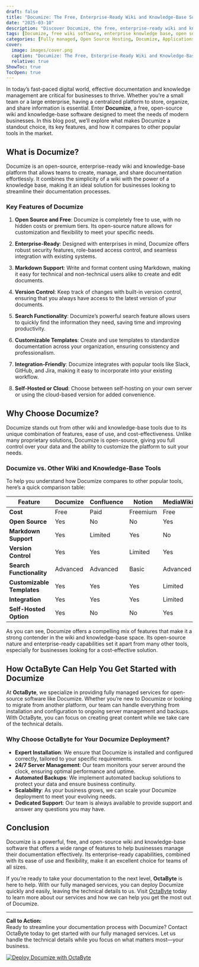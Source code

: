 ```yaml
---
draft: false
title: "Documize: The Free, Enterprise-Ready Wiki and Knowledge-Base Software"
date: "2025-03-10"
description: "Discover Documize, the free, enterprise-ready wiki and knowledge-base software that simplifies documentation and collaboration. Learn how Documize stands out from other tools, its key features, and why it’s the perfect choice for businesses of all sizes."
tags: [Documize, free wiki software, enterprise knowledge base, open source wiki, documentation tools, Documize vs Confluence, Documize vs Notion, knowledge management software, open source documentation tools, OctaByte managed services]
categories: [Fully managed, Open Source Hosting, Documize, Applications, Documentation]
cover:
  image: images/cover.png
  caption: "Documize: The Free, Enterprise-Ready Wiki and Knowledge-Base Software"
  relative: true
ShowToc: true
TocOpen: true
---
```



In today’s fast-paced digital world, effective documentation and knowledge management are critical for businesses to thrive. Whether you're a small team or a large enterprise, having a centralized platform to store, organize, and share information is essential. Enter **Documize**, a free, open-source wiki and knowledge-base software designed to meet the needs of modern businesses. In this blog post, we’ll explore what makes Documize a standout choice, its key features, and how it compares to other popular tools in the market.

## What is Documize?

Documize is an open-source, enterprise-ready wiki and knowledge-base platform that allows teams to create, manage, and share documentation effortlessly. It combines the simplicity of a wiki with the power of a knowledge base, making it an ideal solution for businesses looking to streamline their documentation processes.

### Key Features of Documize

1. **Open Source and Free**: Documize is completely free to use, with no hidden costs or premium tiers. Its open-source nature allows for customization and flexibility to meet your specific needs.

2. **Enterprise-Ready**: Designed with enterprises in mind, Documize offers robust security features, role-based access control, and seamless integration with existing systems.

3. **Markdown Support**: Write and format content using Markdown, making it easy for technical and non-technical users alike to create and edit documents.

4. **Version Control**: Keep track of changes with built-in version control, ensuring that you always have access to the latest version of your documents.

5. **Search Functionality**: Documize’s powerful search feature allows users to quickly find the information they need, saving time and improving productivity.

6. **Customizable Templates**: Create and use templates to standardize documentation across your organization, ensuring consistency and professionalism.

7. **Integration-Friendly**: Documize integrates with popular tools like Slack, GitHub, and Jira, making it easy to incorporate into your existing workflow.

8. **Self-Hosted or Cloud**: Choose between self-hosting on your own server or using the cloud-based version for added convenience.

## Why Choose Documize?

Documize stands out from other wiki and knowledge-base tools due to its unique combination of features, ease of use, and cost-effectiveness. Unlike many proprietary solutions, Documize is open-source, giving you full control over your data and the ability to customize the platform to suit your needs.

### Documize vs. Other Wiki and Knowledge-Base Tools

To help you understand how Documize compares to other popular tools, here’s a quick comparison table:

| Feature                | Documize               | Confluence             | Notion                 | MediaWiki              |
|------------------------|------------------------|------------------------|------------------------|------------------------|
| **Cost**               | Free                   | Paid                   | Freemium               | Free                   |
| **Open Source**        | Yes                    | No                     | No                     | Yes                    |
| **Markdown Support**   | Yes                    | Limited                | Yes                    | No                     |
| **Version Control**    | Yes                    | Yes                    | Limited                | Yes                    |
| **Search Functionality**| Advanced              | Advanced               | Basic                  | Advanced               |
| **Customizable Templates**| Yes                | Yes                    | Yes                    | Limited                |
| **Integration**        | Yes                    | Yes                    | Yes                    | Limited                |
| **Self-Hosted Option** | Yes                    | No                     | No                     | Yes                    |

As you can see, Documize offers a compelling mix of features that make it a strong contender in the wiki and knowledge-base space. Its open-source nature and enterprise-ready capabilities set it apart from many other tools, especially for businesses looking for a cost-effective solution.

## How OctaByte Can Help You Get Started with Documize

At **OctaByte**, we specialize in providing fully managed services for open-source software like Documize. Whether you’re new to Documize or looking to migrate from another platform, our team can handle everything from installation and configuration to ongoing server management and backups. With OctaByte, you can focus on creating great content while we take care of the technical details.

### Why Choose OctaByte for Your Documize Deployment?

- **Expert Installation**: We ensure that Documize is installed and configured correctly, tailored to your specific requirements.
- **24/7 Server Management**: Our team monitors your server around the clock, ensuring optimal performance and uptime.
- **Automated Backups**: We implement automated backup solutions to protect your data and ensure business continuity.
- **Scalability**: As your business grows, we can scale your Documize deployment to meet your evolving needs.
- **Dedicated Support**: Our team is always available to provide support and answer any questions you may have.

## Conclusion

Documize is a powerful, free, and open-source wiki and knowledge-base software that offers a wide range of features to help businesses manage their documentation effectively. Its enterprise-ready capabilities, combined with its ease of use and flexibility, make it an excellent choice for teams of all sizes.

If you’re ready to take your documentation to the next level, **OctaByte** is here to help. With our fully managed services, you can deploy Documize quickly and easily, leaving the technical details to us. Visit [OctaByte](https://octabyte.io) today to learn more about our services and how we can help you get the most out of Documize.

---

**Call to Action:**  
Ready to streamline your documentation process with Documize? Contact OctaByte today to get started with our fully managed services. Let us handle the technical details while you focus on what matters most—your business.

[![Deploy Documize with OctaByte](/images/deploy-on-octabyte.png)](https://octabyte.io/fully-managed-open-source-services/applications/documentation/documize)